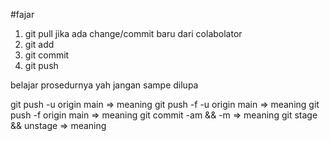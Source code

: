 #fajar
1. git pull jika ada change/commit baru dari colabolator
2. git add
3. git commit
4. git push

belajar prosedurnya yah jangan sampe dilupa

git push -u origin main => meaning
git push -f -u origin main => meaning
git push -f origin main => meaning
git commit -am && -m => meaning
git stage && unstage => meaning